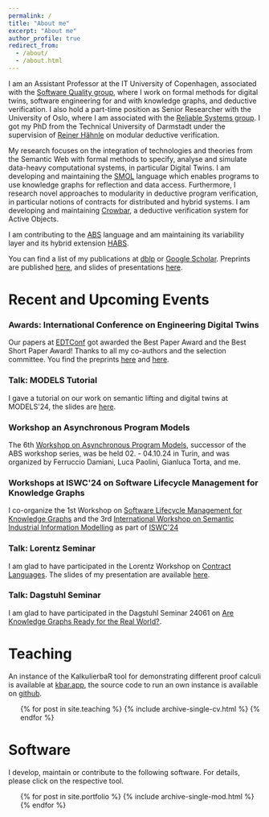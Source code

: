 ```yaml
---
permalink: /
title: "About me"
excerpt: "About me"
author_profile: true
redirect_from: 
  - /about/
  - /about.html
---
```


I am an Assistant Professor at the IT University of Copenhagen, associated with the [Software Quality group](https://square.itu.dk/), where I work on formal methods for digital twins, software engineering for and with knowledge graphs, and deductive verification. I also hold a part-time position as Senior Researcher with the University of Oslo, where I am associated with the [Reliable Systems group](https://www.mn.uio.no/ifi/english/research/groups/psy/index.html).
I got my PhD from the Technical University of Darmstadt under the supervision of [Reiner Hähnle](https://www.informatik.tu-darmstadt.de/se/gruppenmitglieder/groupmembers_detailseite_30784.en.jsp) on modular deductive verification.

My research focuses on the integration of technologies and theories from the Semantic Web with formal methods to specify, analyse and simulate data-heavy computational systems, in particular Digital Twins. I am developing and maintaining the [SMOL](https://smolang.org/) language which enables programs to use knowledge graphs for reflection and data access.
Furthermore, I research novel approaches to modularity in deductive program verification, in particular notions of contracts for distributed and hybrid systems.
I am developing and maintaining [Crowbar](https://github.com/Edkamb/crowbar-tool), a deductive verification system for Active Objects.

I am contributing to the [ABS](https://abs-models.org) language and am maintaining its variability layer and its hybrid extension [HABS](https://formbar.raillab.de/en/publications-and-tools/hybrid-abs/).

You can find a list of my publications at [dblp](https://dblp.org/pid/177/7383.html) or [Google Scholar](https://scholar.google.com/citations?user=-GBTulYAAAAJ). Preprints are published [here](/publications/), and slides of presentations [here](/talks/).

# Recent and Upcoming Events

### Awards:  International Conference on Engineering Digital Twins
Our papers at [EDTConf](https://conf.researchr.org/info/edtconf-2024/accepted-papers) got awarded the Best Paper Award and the Best Short Paper Award!
Thanks to all my co-authors and the selection committee. You find the preprints [here](/files/edtconf_1.pdf) and [here](/files/edtconf_2.pdf).

### Talk: MODELS Tutorial
I gave a tutorial on our work on semantic lifting and digital twins at MODELS'24, the slides are [here](/files/models.pdf).

### Workshop an Asynchronous Program Models
The 6th [Workshop on Asynchronous Program Models](https://edkamb.github.io/APM_24/), successor of the ABS workshop series, was be held 02. - 04.10.24 in Turin, 
and was organized by Ferruccio Damiani, Luca Paolini, Gianluca Torta, and me.

### Workshops at ISWC'24 on Software Lifecycle Management for Knowledge Graphs
I co-organize the 1st Workshop on [Software Lifecycle Management for Knowledge Graphs](https://w3id.org/soflim4kg) and the 3rd [International Workshop on Semantic Industrial Information Modelling](https://sites.google.com/view/semiim-2024)
as part of [ISWC'24](https://iswc2024.semanticweb.org)


### Talk: Lorentz Seminar 
I am glad to have participated in the Lorentz Workshop on [Contract Languages](https://www.lorentzcenter.nl/contract-languages.html).
The slides of my presentation are available [here](files/lorentz.pdf).

### Talk: Dagstuhl Seminar
I am glad to have participated in the Dagstuhl Seminar 24061 on [Are Knowledge Graphs Ready for the Real World?](https://www.dagstuhl.de/seminars/seminar-calendar/seminar-details/24061).



# Teaching
An instance of the KalkulierbaR tool for demonstrating different proof calculi is available at [kbar.app](http://kbar.app), the source code to run an own instance is available on [github](https://github.com/kalkulierbar/kalkulierbar).

  <ul>{% for post in site.teaching %}
    {% include archive-single-cv.html %}
  {% endfor %}</ul>


# Software
I develop, maintain or contribute to the following software. For details, please click on the respective tool.

  <ul>{% for post in site.portfolio %}
    {% include archive-single-mod.html %}
  {% endfor %}</ul>

